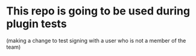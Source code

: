 # This repo is going to be used during plugin tests

(making a change to test signing with a user who is not a member of the team)
